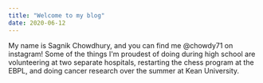 ```yaml
---
title: "Welcome to my blog"
date: 2020-06-12
---
```

My name is Sagnik Chowdhury, and you can find me @chowdy71 on instagram!
Some of the things I'm proudest of doing during high school are volunteering at two separate hospitals, restarting the chess program at 
the EBPL, and doing cancer research over the summer at Kean University. 
